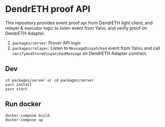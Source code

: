 # DendrETH proof API

This repository provides event proof api from DendrETH light client, and relayer & executor logic to listen event from Yaho, and verify proof on DendrETH Adapter.

1. `packages/server`: Prover API logic
2. `packages/relayer`: Listen to `MessageDispatched` event from Yaho, and call `verifyAndStoreDispatchedMessage` on DendrETH Adapter contract.

## Dev

```
cd packages/server or cd packages/server
yarn install
yarn start
```

## Run docker

```
docker-compose build
docker-compose up
```

